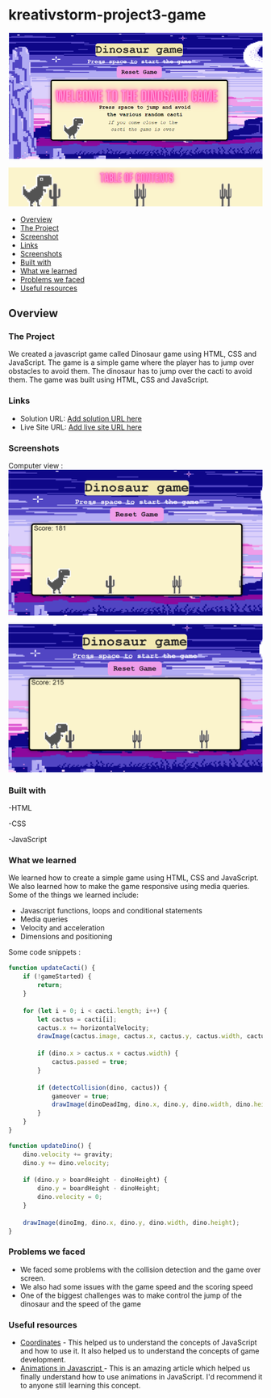 # kreativstorm-project3-game

![Intro-image](./assets/images/dinointropic.png)

![Table of contents ](./assets/images/tableofcontents.png)
  - [Overview](#overview)
  - [The Project](#the-project)
  - [Screenshot](#screenshot)
  - [Links](#links)
  - [Screenshots](#screenshots) 
  - [Built with](#built-with)
  - [What we learned](#what-we-learned)
  - [Problems we faced](#problems-we-faced)
  - [Useful resources](#useful-resources)
 

## Overview

### The Project
We created a javascript game called Dinosaur game using HTML, CSS and JavaScript. The game is a simple game where the player has to jump over obstacles to avoid them. The dinosaur has to jump over the cacti to avoid them. The game was built using HTML, CSS and JavaScript.

### Links

- Solution URL: [Add solution URL here](https://github.com/basiacarvalho/kreativstorm-project1)
- Live Site URL: [Add live site URL here](https://basiacarvalho.github.io/kreativstorm-project1/)

### Screenshots
Computer view :
![Screenshot](./assets/images/screenshot1.png)

![Screenshot](./assets/images/screenshot2.png)

### Built with
-HTML

-CSS

-JavaScript

### What we learned
We learned how to create a simple game using HTML, CSS and JavaScript. We also learned how to make the game responsive using media queries. Some of the things we learned include:
 - Javascript functions, loops and conditional statements
 - Media queries
 - Velocity and acceleration
 - Dimensions and positioning

Some code snippets :

```js
function updateCacti() {
    if (!gameStarted) {
        return;
    }

    for (let i = 0; i < cacti.length; i++) {
        let cactus = cacti[i];
        cactus.x += horizontalVelocity;
        drawImage(cactus.image, cactus.x, cactus.y, cactus.width, cactus.height);

        if (dino.x > cactus.x + cactus.width) {
            cactus.passed = true;
        }

        if (detectCollision(dino, cactus)) {
            gameover = true;
            drawImage(dinoDeadImg, dino.x, dino.y, dino.width, dino.height);
        }
    }
}
```

```js
function updateDino() {
    dino.velocity += gravity;
    dino.y += dino.velocity;

    if (dino.y > boardHeight - dinoHeight) {
        dino.y = boardHeight - dinoHeight;
        dino.velocity = 0;
    }

    drawImage(dinoImg, dino.x, dino.y, dino.width, dino.height);
}
```

### Problems we faced
 - We faced some problems with the collision detection and the game over screen. 
 - We also had some issues with the game speed and the scoring speed
 - One of the biggest challenges was to make control the jump of the dinosaur and the speed of the game

### Useful resources
- [Coordinates](https://javascript.info/coordinates) - This helped us to understand the concepts of JavaScript and how to use it. It also helped us to understand the concepts of game development.
- [Animations in Javascript ](https://javascript.info/js-animation) - This is an amazing article which helped us finally understand how to use animations in JavaScript. I'd recommend it to anyone still learning this concept.